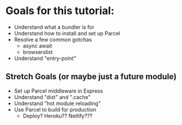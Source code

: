 # Goals for this tutorial:

* Understand what a bundler is for
* Understand how to install and set up Parcel
* Resolve a few common gotchas
  * async await
  * browserslist
* Understand "entry-point"

## Stretch Goals (or maybe just a future module)

* Set up Parcel middleware in Express
* Understand "dist" and ".cache"
* Understand "hot module reloading"
* Use Parcel to build for production
  * Deploy? Heroku?? Netlify???

